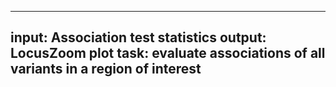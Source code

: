 -----
input: Association test statistics
output: LocusZoom plot
task: evaluate associations of all variants in a region of interest
-----
